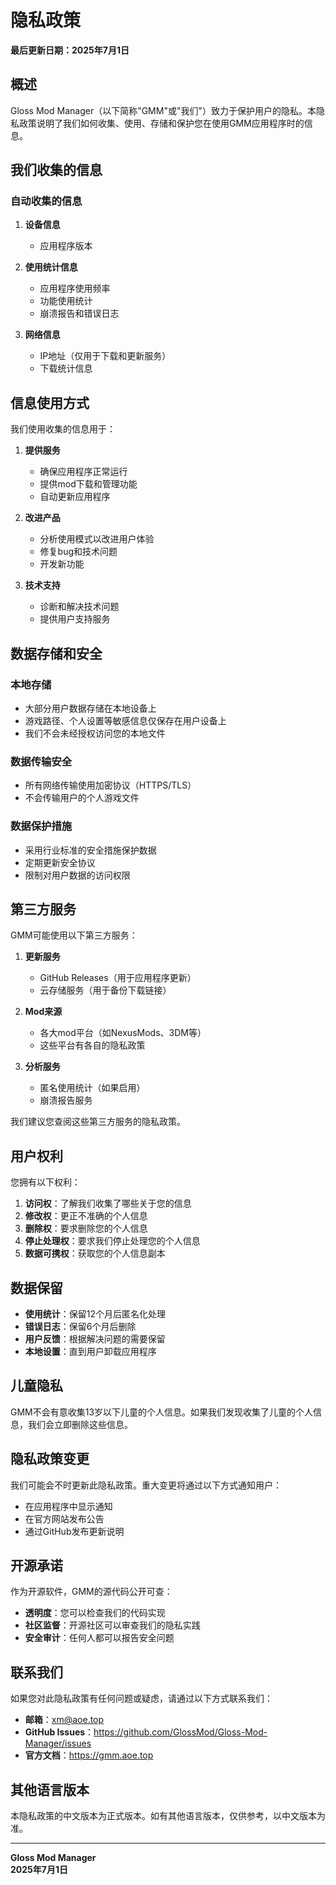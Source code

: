# 隐私政策

**最后更新日期：2025年7月1日**

## 概述

Gloss Mod Manager（以下简称"GMM"或"我们"）致力于保护用户的隐私。本隐私政策说明了我们如何收集、使用、存储和保护您在使用GMM应用程序时的信息。

## 我们收集的信息

### 自动收集的信息

1. **设备信息**
   - 应用程序版本

2. **使用统计信息**
   - 应用程序使用频率
   - 功能使用统计
   - 崩溃报告和错误日志

3. **网络信息**
   - IP地址（仅用于下载和更新服务）
   - 下载统计信息

## 信息使用方式

我们使用收集的信息用于：

1. **提供服务**
   - 确保应用程序正常运行
   - 提供mod下载和管理功能
   - 自动更新应用程序

2. **改进产品**
   - 分析使用模式以改进用户体验
   - 修复bug和技术问题
   - 开发新功能

3. **技术支持**
   - 诊断和解决技术问题
   - 提供用户支持服务

## 数据存储和安全

### 本地存储
- 大部分用户数据存储在本地设备上
- 游戏路径、个人设置等敏感信息仅保存在用户设备上
- 我们不会未经授权访问您的本地文件

### 数据传输安全
- 所有网络传输使用加密协议（HTTPS/TLS）
- 不会传输用户的个人游戏文件

### 数据保护措施
- 采用行业标准的安全措施保护数据
- 定期更新安全协议
- 限制对用户数据的访问权限

## 第三方服务

GMM可能使用以下第三方服务：

1. **更新服务**
   - GitHub Releases（用于应用程序更新）
   - 云存储服务（用于备份下载链接）

2. **Mod来源**
   - 各大mod平台（如NexusMods、3DM等）
   - 这些平台有各自的隐私政策

3. **分析服务**
   - 匿名使用统计（如果启用）
   - 崩溃报告服务

我们建议您查阅这些第三方服务的隐私政策。

## 用户权利

您拥有以下权利：

1. **访问权**：了解我们收集了哪些关于您的信息
2. **修改权**：更正不准确的个人信息
3. **删除权**：要求删除您的个人信息
4. **停止处理权**：要求我们停止处理您的个人信息
5. **数据可携权**：获取您的个人信息副本

## 数据保留

- **使用统计**：保留12个月后匿名化处理
- **错误日志**：保留6个月后删除
- **用户反馈**：根据解决问题的需要保留
- **本地设置**：直到用户卸载应用程序

## 儿童隐私

GMM不会有意收集13岁以下儿童的个人信息。如果我们发现收集了儿童的个人信息，我们会立即删除这些信息。

## 隐私政策变更

我们可能会不时更新此隐私政策。重大变更将通过以下方式通知用户：

- 在应用程序中显示通知
- 在官方网站发布公告
- 通过GitHub发布更新说明

## 开源承诺

作为开源软件，GMM的源代码公开可查：

- **透明度**：您可以检查我们的代码实现
- **社区监督**：开源社区可以审查我们的隐私实践
- **安全审计**：任何人都可以报告安全问题

## 联系我们

如果您对此隐私政策有任何问题或疑虑，请通过以下方式联系我们：

- **邮箱**：xm@aoe.top
- **GitHub Issues**：https://github.com/GlossMod/Gloss-Mod-Manager/issues
- **官方文档**：https://gmm.aoe.top


## 其他语言版本

本隐私政策的中文版本为正式版本。如有其他语言版本，仅供参考，以中文版本为准。

---

**Gloss Mod Manager**  
**2025年7月1日**
